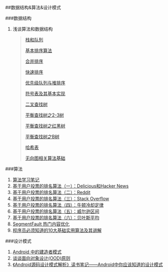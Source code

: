 ##数据结构&算法&设计模式

###数据结构

1. 浅谈算法和数据结构
	
	>[栈和队列](http://blog.jobbole.com/79267/)
	>
	>[基本排序算法](http://blog.jobbole.com/79288/)
	>
	>[合并排序](http://blog.jobbole.com/79293/)
	>
	>[快速排序](http://blog.jobbole.com/79298/)
	>
	>[优先级队列与堆排序](http://blog.jobbole.com/79300/)
	>
	>[符号表及其基本实现](http://blog.jobbole.com/79303/)
	>
	>[二叉查找树](http://blog.jobbole.com/79305/)
	>
	>[平衡查找树之2-3树](http://blog.jobbole.com/79307/)
	>
	>[平衡查找树之红黑树](http://blog.jobbole.com/79309/)
	>
	>[平衡查找树之B树](http://blog.jobbole.com/79311/)
	>
	>[哈希表](http://blog.jobbole.com/79261/)
	>
	>[无向图相关算法基础](http://blog.jobbole.com/79314/)
	
###算法


1. [算法学习笔记](https://github.com/nonstriater/Learn-Algorithms)
2. [基于用户投票的排名算法（一）：Delicious和Hacker News](http://www.ruanyifeng.com/blog/2012/02/ranking_algorithm_hacker_news.html)
3. [基于用户投票的排名算法（二）：Reddit](http://www.ruanyifeng.com/blog/2012/03/ranking_algorithm_reddit.html)
4. [基于用户投票的排名算法（三）：Stack Overflow](http://www.ruanyifeng.com/blog/2012/03/ranking_algorithm_stack_overflow.html)
5. [基于用户投票的排名算法（四）：牛顿冷却定律](http://www.ruanyifeng.com/blog/2012/03/ranking_algorithm_newton_s_law_of_cooling.html)
6. [基于用户投票的排名算法（五）：威尔逊区间](http://www.ruanyifeng.com/blog/2012/03/ranking_algorithm_wilson_score_interval.html)
7. [基于用户投票的排名算法（六）：贝叶斯平均](http://www.ruanyifeng.com/blog/2012/03/ranking_algorithm_bayesian_average.html)
8. [SegmentFault 热门内容优化](http://segmentfault.com/a/1190000004253816)
9. [程序员必须知道的10大基础实用算法及其讲解](https://www.sdk.cn/news/2321)

###设计模式


1. [Android 中的建造者模式](http://www.jianshu.com/p/a0435bbc8681)
2. [谈谈面向对象设计(OOD)原则](http://www.jianshu.com/p/e378025920f8)
3. [《Android源码设计模式解析》读书笔记——Android中你应该知道的设计模式](http://blog.csdn.net/zhaokaiqiang1992/article/details/50285021)